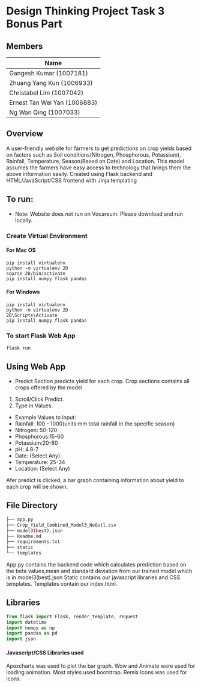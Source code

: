 # Design Thinking Project Task 3 Bonus Part

## Members
| Name                          | 
| ----------------------------- | 
| Gangesh Kumar (1007181)       |              
| Zhuang Yang Kun (1006933)     |             
| Christabel Lim (1007042)      |              
| Ernest Tan Wei Yan (1006883)  |              
| Ng Wan Qing (1007033)         |

## Overview
A user-friendly website for farmers to get predictions on crop yields based on factors such as Soil conditions(Nitrogen, Phosphorous, Potassium), Rainfall, Temperature, Season(Based on Date) and Location. This model assumes the farmers have easy access to technology that brings them the above information easily. Created using Flask backend and HTML/JavaScript/CSS frontend with Jinja templating

## To run:
- Note: Website does not run on Vocareum. Please download and run locally.
### Create Virtual Environment 
#### For Mac OS
```shell
pip install virtualenv
python -m virtualenv 2D
source 2D/bin/activate
pip install numpy flask pandas
```
#### For Windows
```dos
pip install virtualenv
python -m virtualenv 2D
2D\Scripts\Activate
pip install numpy flask pandas
```
### To start Flask Web App
```shell
flask run
```
## Using Web App
- Predict Section predicts yield for each crop. Crop sections contains all crops offered by the model
1. Scroll/Click Predict.
2. Type in Values.
- Example Values to input:
- Rainfall: 100 - 1000(units:mm total rainfall in the specific season)
- Nitrogen: 50-120
- Phosphorous:15-60
- Potassium:20-80
- pH: 4.8-7
- Date: (Select Any)
- Temperature: 25-34
- Location: (Select Any)

Afer predict is clicked, a bar graph containing information about yield to each crop will be shown.

## File Directory
```bash
├── app.py
├── Crop_Yield_Combined_Model3_NoOutl.csv
├── model3(best).json
├── Readme.md
├── requirements.txt
├── static
└── templates
```
App.py contains the backend code which calculates prediction based on the beta values,mean and standard deviation from our trained model which is in model3(best).json
Static contains our javascript libraries and CSS templates. Templates contain our index.html.

## Libraries

```python
from flask import Flask, render_template, request
import datetime
import numpy as np
import pandas as pd
import json
```
#### Javascript/CSS Libraries used
Apexcharts was used to plot the bar graph. Wow and Animate were used for loading animation. Most styles used bootstrap. Remix Icons was used for icons.
<br/>

